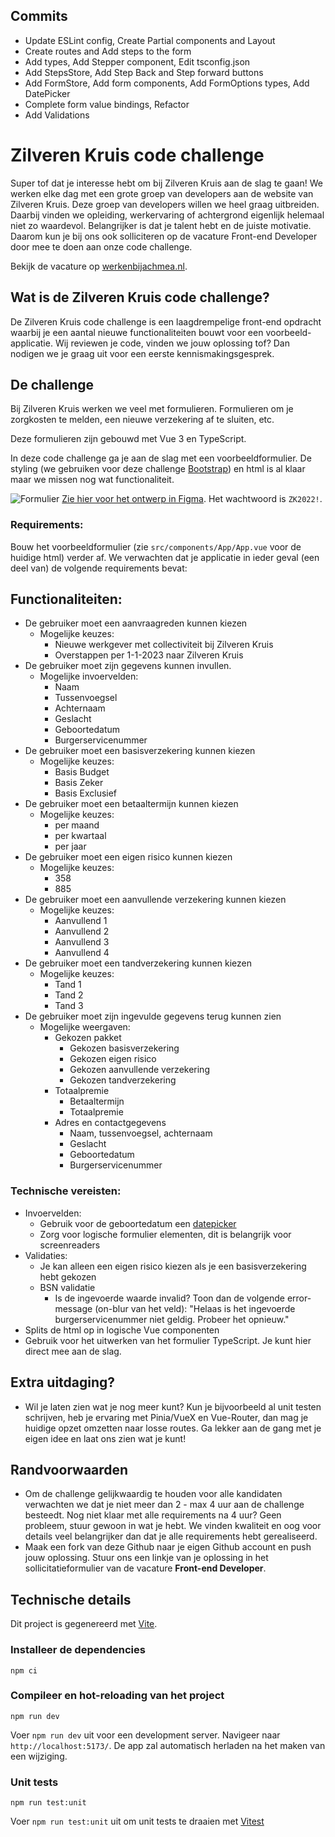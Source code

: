 ## Commits

- Update ESLint config, Create Partial components and Layout
- Create routes and Add steps to the form
- Add types, Add Stepper component, Edit tsconfig.json
- Add StepsStore, Add Step Back and Step forward buttons
- Add FormStore, Add form components, Add FormOptions types, Add DatePicker
- Complete form value bindings, Refactor
- Add Validations

# Zilveren Kruis code challenge

Super tof dat je interesse hebt om bij Zilveren Kruis aan de slag te gaan! We werken elke dag met een grote groep van developers aan de website van Zilveren Kruis. Deze groep van developers willen we heel graag uitbreiden. Daarbij vinden we opleiding, werkervaring of achtergrond eigenlijk helemaal niet zo waardevol. Belangrijker is dat je talent hebt en de juiste motivatie. Daarom kun je bij ons ook solliciteren op de vacature Front-end Developer door mee te doen aan onze code challenge.

Bekijk de vacature op [werkenbijachmea.nl](https://www.werkenbijachmea.nl/vacatures/front-end-developer-zilveren-kruis-leiden-a0wqs0000015xsbiam).

## Wat is de Zilveren Kruis code challenge?

De Zilveren Kruis code challenge is een laagdrempelige front-end opdracht waarbij je een aantal nieuwe functionaliteiten bouwt voor een voorbeeld-applicatie. Wij reviewen je code, vinden we jouw oplossing tof? Dan nodigen we je graag uit voor een eerste kennismakingsgesprek.

## De challenge

Bij Zilveren Kruis werken we veel met formulieren. Formulieren om je zorgkosten te melden, een nieuwe verzekering af te sluiten, etc.

Deze formulieren zijn gebouwd met Vue 3 en TypeScript.

In deze code challenge ga je aan de slag met een voorbeeldformulier. De styling (we gebruiken voor deze challenge [Bootstrap](https://getbootstrap.com/docs/4.6/getting-started/introduction/)) en html is al klaar maar we missen nog wat functionaliteit.

![Formulier](screenshot.png 'formulier')
[Zie hier voor het ontwerp in Figma](<https://www.figma.com/proto/i6xTWlKP0aqyEc38HxGDVr/frontend-assesment-(design)?page-id=0%3A1&node-id=0%3A1&viewport=101%2C315%2C0.13&scaling=scale-down-width&starting-point-node-id=2%3A4&show-proto-sidebar=1>).
Het wachtwoord is `ZK2022!`.

### Requirements:

Bouw het voorbeeldformulier (zie `src/components/App/App.vue` voor de huidige html) verder af. We verwachten dat je applicatie in ieder geval (een deel van) de volgende requirements bevat:

## Functionaliteiten:

-   De gebruiker moet een aanvraagreden kunnen kiezen
    -   Mogelijke keuzes:
        -   Nieuwe werkgever met collectiviteit bij Zilveren Kruis
        -   Overstappen per 1-1-2023 naar Zilveren Kruis
-   De gebruiker moet zijn gegevens kunnen invullen.
    -   Mogelijke invoervelden:
        -   Naam
        -   Tussenvoegsel
        -   Achternaam
        -   Geslacht
        -   Geboortedatum
        -   Burgerservicenummer
-   De gebruiker moet een basisverzekering kunnen kiezen
    -   Mogelijke keuzes:
        -   Basis Budget
        -   Basis Zeker
        -   Basis Exclusief
-   De gebruiker moet een betaaltermijn kunnen kiezen
    -   Mogelijke keuzes:
        -   per maand
        -   per kwartaal
        -   per jaar
-   De gebruiker moet een eigen risico kunnen kiezen
    -   Mogelijke keuzes:
        -   358
        -   885
-   De gebruiker moet een aanvullende verzekering kunnen kiezen
    -   Mogelijke keuzes:
        -   Aanvullend 1
        -   Aanvullend 2
        -   Aanvullend 3
        -   Aanvullend 4
-   De gebruiker moet een tandverzekering kunnen kiezen
    -   Mogelijke keuzes:
        -   Tand 1
        -   Tand 2
        -   Tand 3
-   De gebruiker moet zijn ingevulde gegevens terug kunnen zien
    -   Mogelijke weergaven:
        -   Gekozen pakket
            -   Gekozen basisverzekering
            -   Gekozen eigen risico
            -   Gekozen aanvullende verzekering
            -   Gekozen tandverzekering
        -   Totaalpremie
            -   Betaaltermijn
            -   Totaalpremie
        -   Adres en contactgegevens
            -   Naam, tussenvoegsel, achternaam
            -   Geslacht
            -   Geboortedatum
            -   Burgerservicenummer

### Technische vereisten:

-   Invoervelden:
    -   Gebruik voor de geboortedatum een [datepicker](https://developer.mozilla.org/en-US/docs/Web/HTML/Element/input/date)
    -   Zorg voor logische formulier elementen, dit is belangrijk voor screenreaders
-   Validaties:
    -   Je kan alleen een eigen risico kiezen als je een basisverzekering hebt gekozen
    -   BSN validatie
        -   Is de ingevoerde waarde invalid? Toon dan de volgende error-message (on-blur van het veld): "Helaas is het ingevoerde burgerservicenummer niet geldig. Probeer het opnieuw."
-   Splits de html op in logische Vue componenten
-   Gebruik voor het uitwerken van het formulier TypeScript. Je kunt hier direct mee aan de slag.

## Extra uitdaging?

-   Wil je laten zien wat je nog meer kunt? Kun je bijvoorbeeld al unit testen schrijven, heb je ervaring met Pinia/VueX en Vue-Router, dan mag je huidige opzet omzetten naar losse routes. Ga lekker aan de gang met je eigen idee en laat ons zien wat je kunt!

## Randvoorwaarden

-   Om de challenge gelijkwaardig te houden voor alle kandidaten verwachten we dat je niet meer dan 2 - max 4 uur aan de challenge besteedt. Nog niet klaar met alle requirements na 4 uur? Geen probleem, stuur gewoon in wat je hebt. We vinden kwaliteit en oog voor details veel belangrijker dan dat je alle requirements hebt gerealiseerd.
-   Maak een fork van deze Github naar je eigen Github account en push jouw oplossing. Stuur ons een linkje van je oplossing in het sollicitatieformulier van de vacature **Front-end Developer**.

## Technische details

Dit project is gegenereerd met [Vite](https://vitejs.dev/).

### Installeer de dependencies

```
npm ci
```

### Compileer en hot-reloading van het project

```
npm run dev
```

Voer `npm run dev` uit voor een development server. Navigeer naar `http://localhost:5173/`. De app zal automatisch herladen na het maken van een wijziging.

### Unit tests

```
npm run test:unit
```

Voer `npm run test:unit` uit om unit tests te draaien met [Vitest](https://vitest.dev/)
